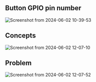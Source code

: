 ## Button GPIO pin number

![Screenshot from 2024-06-02 10-39-53](https://github.com/PranabNandy/FreeRTOS/assets/34576104/e4310a11-38e7-4218-83af-05b20f7173d6)

## Concepts

![Screenshot from 2024-06-02 12-07-10](https://github.com/PranabNandy/FreeRTOS/assets/34576104/4ba7116f-b798-49a8-a827-b51338ea747b)


## Problem

![Screenshot from 2024-06-02 12-07-52](https://github.com/PranabNandy/FreeRTOS/assets/34576104/b7fd6c1c-f0b4-4ab4-8484-e506658f00fe)
